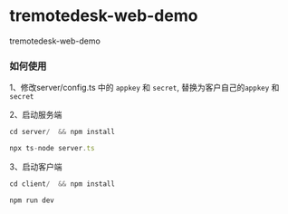 # tremotedesk-web-demo
tremotedesk-web-demo



### 如何使用


1、修改server/config.ts 中的 `appkey` 和 `secret`, 替换为客户自己的`appkey` 和 `secret`


2、启动服务端


```js
cd server/  && npm install

npx ts-node server.ts
```


3、启动客户端

```js
cd client/  && npm install

npm run dev
```


